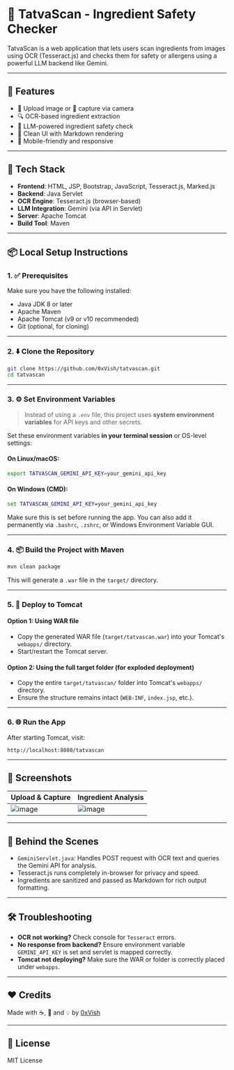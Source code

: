 # 🧪 TatvaScan - Ingredient Safety Checker

TatvaScan is a web application that lets users scan ingredients from images using OCR (Tesseract.js) and checks them for safety or allergens using a powerful LLM backend like Gemini.

---

## 🚀 Features

- 📁 Upload image or 📸 capture via camera
- 🔍 OCR-based ingredient extraction
- 🧠 LLM-powered ingredient safety check
- 🧼 Clean UI with Markdown rendering
- 📱 Mobile-friendly and responsive

---

## 🧰 Tech Stack

- **Frontend**: HTML, JSP, Bootstrap, JavaScript, Tesseract.js, Marked.js
- **Backend**: Java Servlet
- **OCR Engine**: Tesseract.js (browser-based)
- **LLM Integration**: Gemini (via API in Servlet)
- **Server**: Apache Tomcat
- **Build Tool**: Maven

---

## 📦 Local Setup Instructions

### 1. ✅ Prerequisites

Make sure you have the following installed:

- Java JDK 8 or later
- Apache Maven
- Apache Tomcat (v9 or v10 recommended)
- Git (optional, for cloning)

---

### 2. ⬇️ Clone the Repository

```bash
git clone https://github.com/0xVish/tatvascan.git
cd tatvascan
```

---

### 3. ⚙️ Set Environment Variables

> Instead of using a `.env` file, this project uses **system environment variables** for API keys and other secrets.

Set these environment variables **in your terminal session** or OS-level settings:

#### On **Linux/macOS**:

```bash
export TATVASCAN_GEMINI_API_KEY=your_gemini_api_key
```

#### On **Windows (CMD)**:

```cmd
set TATVASCAN_GEMINI_API_KEY=your_gemini_api_key
```

Make sure this is set before running the app. You can also add it permanently via `.bashrc`, `.zshrc`, or Windows Environment Variable GUI.

---

### 4. 📦 Build the Project with Maven

```bash
mvn clean package
```

This will generate a `.war` file in the `target/` directory.

---

### 5. 🚀 Deploy to Tomcat

#### Option 1: Using WAR file

- Copy the generated WAR file (`target/tatvascan.war`) into your Tomcat's `webapps/` directory.
- Start/restart the Tomcat server.

#### Option 2: Using the full target folder (for exploded deployment)

- Copy the entire `target/tatvascan/` folder into Tomcat's `webapps/` directory.
- Ensure the structure remains intact (`WEB-INF`, `index.jsp`, etc.).

---

### 6. 🌐 Run the App

After starting Tomcat, visit:

```
http://localhost:8080/tatvascan
```

---

## 📸 Screenshots

| Upload & Capture             | Ingredient Analysis            |
| ---------------------------- | ------------------------------ |
| ![image](https://github.com/user-attachments/assets/8a1e5871-4dd4-420c-9ef5-70abd2ad4f42) | ![image](https://github.com/user-attachments/assets/9bf1573e-910a-4c70-9095-bb1cb62d4a38) |

---

## 🧠 Behind the Scenes

- `GeminiServlet.java`: Handles POST request with OCR text and queries the Gemini API for analysis.
- Tesseract.js runs completely in-browser for privacy and speed.
- Ingredients are sanitized and passed as Markdown for rich output formatting.

---

## 🛠 Troubleshooting

- **OCR not working?** Check console for `Tesseract` errors.
- **No response from backend?** Ensure environment variable `GEMINI_API_KEY` is set and servlet is mapped correctly.
- **Tomcat not deploying?** Make sure the WAR or folder is correctly placed under `webapps`.

---

## ❤️ Credits

Made with ☕, 🧠 and 💡 by [0xVish](https://github.com/0xVish)

---

## 📜 License

MIT License
